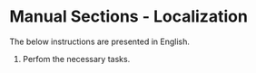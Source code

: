 # Manual Sections - Localization

The below instructions are presented in English.

1. Perfom the necessary tasks.
